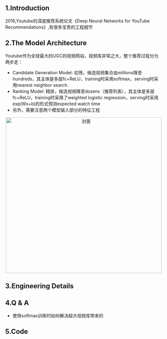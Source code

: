 ## 1.Introduction
2016,Youtube的深度推荐系统论文《Deep Neural Networks for YouTube Recommendations》,有很多宝贵的工程细节

## 2.The Model Architecture
Youtube作为全球最大的UGC的视频网站，视频库非常之大，整个推荐过程分为两步走：
- Candidate Generation Model: 初筛，候选视频集合由millions降至hundreds，其主体是多层fc+ReLU，training时采用softmax，serving时采用nearest neighbor search.
- Ranking Model: 精排，候选视频降至dozens（推荐列表），其主体是多层fc+ReLU，training时采用了weighted logistic regression，serving时采用exp(Wx+b)的形式预测expected watch time
- 另外，需要注意两个模型输入部分的特征工程
<div align=center>
<img width="500" src="StepIntoRecommenderSystems/img/YoutubeCandidate" alt="封面"/>
</div>

## 3.Engineering Details

## 4.Q & A
- 使用softmax训练时如何解决超大视频库带来的

## 5.Code


